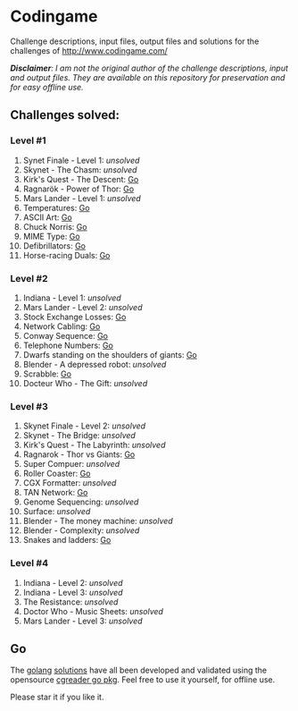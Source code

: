 Codingame
====

Challenge descriptions, input files, output files and solutions for the challenges of http://www.codingame.com/

_**Disclaimer**: I am not the original author of the challenge descriptions, input and output files. They are available on this repository for preservation and for easy offline use._

## Challenges solved:

### Level #1

1. Synet Finale - Level 1: _unsolved_
1. Skynet - The Chasm: _unsolved_
1. Kirk's Quest - The Descent: [Go](https://github.com/GlenDC/Codingame/blob/master/solutions/go/kirk.go)
1. Ragnarök - Power of Thor: [Go](https://github.com/GlenDC/Codingame/blob/master/solutions/go/ragnarok.go)
1. Mars Lander - Level 1: _unsolved_
1. Temperatures: [Go](https://github.com/GlenDC/Codingame/blob/master/solutions/go/temperatures.go)
1. ASCII Art: [Go](https://github.com/GlenDC/Codingame/blob/master/solutions/go/ascii_art.go)
1. Chuck Norris: [Go](https://github.com/GlenDC/Codingame/blob/master/solutions/go/chuck_norris.go)
1. MIME Type: [Go](https://github.com/GlenDC/Codingame/blob/master/solutions/go/mime_type.go)
1. Defibrillators: [Go](https://github.com/GlenDC/Codingame/blob/master/solutions/go/defibrillators.go)
1. Horse-racing Duals: [Go](https://github.com/GlenDC/Codingame/blob/master/solutions/go/horse_dual.go)

### Level #2

1. Indiana - Level 1: _unsolved_
1. Mars Lander - Level 2: _unsolved_
1. Stock Exchange Losses: [Go](https://github.com/GlenDC/Codingame/blob/master/solutions/go/stock_exchange_losses.go)
1. Network Cabling: [Go](https://github.com/GlenDC/Codingame/blob/master/solutions/go/network_cabling.go)
1. Conway Sequence: [Go](https://github.com/GlenDC/Codingame/blob/master/solutions/go/conway_sequence.go)
1. Telephone Numbers: [Go](https://github.com/GlenDC/Codingame/blob/master/solutions/go/telephone_number.go)
1. Dwarfs standing on the shoulders of giants: [Go](https://github.com/GlenDC/Codingame/blob/master/solutions/go/dwarfs_giants.go)
1. Blender - A depressed robot: _unsolved_
1. Scrabble: [Go](https://github.com/GlenDC/Codingame/blob/master/solutions/go/scrabble.go)
1. Docteur Who - The Gift: _unsolved_

### Level #3

1. Skynet Finale - Level 2: _unsolved_
1. Skynet - The Bridge: _unsolved_
1. Kirk's Quest - The Labyrinth: _unsolved_
1. Ragnarok - Thor vs Giants: [Go](https://github.com/GlenDC/Codingame/blob/master/solutions/go/ragnarok_giants.go)
1. Super Compuer: _unsolved_
1. Roller Coaster: [Go](https://github.com/GlenDC/Codingame/blob/master/solutions/go/roller_coaster.go)
1. CGX Formatter: _unsolved_
1. TAN Network: [Go](https://github.com/GlenDC/Codingame/blob/master/solutions/go/tan_network.go)
1. Genome Sequencing: _unsolved_
1. Surface: _unsolved_
1. Blender - The money machine: _unsolved_
1. Blender - Complexity: _unsolved_
1. Snakes and ladders: [Go](https://github.com/GlenDC/Codingame/blob/master/solutions/go/snakes_and_ladders.go)

### Level #4

1. Indiana - Level 2: _unsolved_
1. Indiana - Level 3: _unsolved_
1. The Resistance: _unsolved_
1. Doctor Who - Music Sheets: _unsolved_
1. Mars Lander - Level 3: _unsolved_


## Go

The [golang](http://golang.org/) [solutions](https://github.com/GlenDC/Codingame/tree/master/solutions/go) have all been developed and validated using the opensource [cgreader go pkg](https://github.com/glendc/cgreader). Feel free to use it yourself, for offline use.

Please star it if you like  it.

